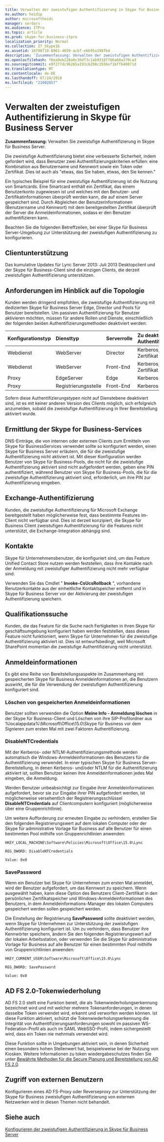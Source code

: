 ```yaml
---
title: Verwalten der zweistufigen Authentifizierung in Skype für Business Server
ms.author: heidip
author: microsoftheidi
manager: serdars
ms.audience: ITPro
ms.topic: article
ms.prod: skype-for-business-itpro
localization_priority: Normal
ms.collection: IT_Skype16
ms.assetid: 16f08710-8961-4659-acbf-ebb95a198fb4
description: 'Zusammenfassung: Verwalten der zweistufigen Authentifizierung in Skype für Business Server.'
ms.openlocfilehash: f6ea9eb228a0c36df3c1ab9318f766a68a370cad
ms.sourcegitcommit: e9f277dc96265a193c6298c3556ef16ff640071d
ms.translationtype: MT
ms.contentlocale: de-DE
ms.lasthandoff: 07/24/2018
ms.locfileid: "21002857"
---
```

# <a name="manage-two-factor-authentication-in-skype-for-business-server"></a>Verwalten der zweistufigen Authentifizierung in Skype für Business Server
 
**Zusammenfassung:** Verwalten Sie zweistufige Authentifizierung in Skype für Business Server.
  
Die zweistufige Authentifizierung bietet eine verbesserte Sicherheit, indem gefordert wird, dass Benutzer zwei Authentifizierungskriterien erfüllen: eine Kombination aus Benutzername und Kennwort sowie ein Token oder Zertifikat. Dies ist auch als "etwas, das Sie haben, etwas, den Sie kennen." 
  
Ein typisches Beispiel für eine zweistufige Authentifizierung ist die Nutzung von Smartcards. Eine Smartcard enthält ein Zertifikat, das einem Benutzerkonto zugewiesen ist und welches mit den Benutzer- und Zertifikatinformationen überprüft werden kann, die auf einem Server gespeichert sind. Durch Abgleichen der Benutzerinformationen (Benutzername und Kennwort) mit dem bereitgestellten Zertifikat überprüft der Server die Anmeldeinformationen, sodass er den Benutzer authentifizieren kann.
  
Beachten Sie die folgenden Betreffzeilen, bei einer Skype für Business Server-Umgebung zur Unterstützung der zweistufigen Authentifizierung zu konfigurieren.
  
## <a name="client-support"></a>Clientunterstützung

Das kumulative Updates für Lync Server 2013: Juli 2013 Desktopclient und der Skype für Business-Client sind die einzigen Clients, die derzeit zweistufigen Authentifizierung unterstützen.
  
## <a name="topology-requirements"></a>Anforderungen im Hinblick auf die Topologie

Kunden werden dringend empfohlen, die zweistufige Authentifizierung mit dedizierten Skype für Business Server Edge, Director und Pools für Benutzer bereitstellen. Um passiven Authentifizierung für Benutzer aktivieren möchten, müssen für andere Rollen und Dienste, einschließlich der folgenden beiden Authentifizierungsmethoden deaktiviert werden:
  
|**Konfigurationstyp**|**Diensttyp**|**Serverrolle**|**Zu deaktivierender Authentifizierungstyp**|
|:-----|:-----|:-----|:-----|
|Webdienst  <br/> |WebServer  <br/> |Director  <br/> |Kerberos, NTLM und Zertifikat  <br/> |
|Webdienst  <br/> |WebServer  <br/> |Front-End  <br/> |Kerberos, NTLM und Zertifikat  <br/> |
|Proxy  <br/> |EdgeServer  <br/> |Edge  <br/> |Kerberos und NTLM  <br/> |
|Proxy  <br/> |Registrierungsstelle  <br/> |Front-End  <br/> |Kerberos und NTLM  <br/> |
   
Sofern diese Authentifizierungstypen nicht auf Dienstebene deaktiviert sind, ist es mit keiner anderen Version des Clients möglich, sich erfolgreich anzumelden, sobald die zweistufige Authentifizierung in Ihrer Bereitstellung aktiviert wurde.
  
## <a name="skype-for-business-service-discovery"></a>Ermittlung der Skype for Business-Services

DNS-Einträge, die von internen oder externen Clients zum Ermitteln von Skype für BusinessServices verwendet sollte so konfiguriert werden, einen Skype für Business Server erläutern, die für die zweistufige Authentifizierung nicht aktiviert ist. Mit dieser Konfiguration werden Benutzer von Skype für Business-Pools, die nicht für die zweistufige Authentifizierung aktiviert sind nicht aufgefordert werden, geben eine PIN authentifiziert, während Benutzer von Skype für Business-Pools, die für die zweistufige Authentifizierung aktiviert sind, erforderlich, um ihre PIN zur Authentifizierung eingeben.
  
## <a name="exchange-authentication"></a>Exchange-Authentifizierung

Kunden, die zweistufige Authentifizierung für Microsoft Exchange bereitgestellt haben möglicherweise fest, dass bestimmte Features im-Client nicht verfügbar sind. Dies ist derzeit konzipiert, die Skype für Business Client zweistufigen Authentifizierung für die Features nicht unterstützt, die Exchange-Integration abhängig sind.
  
## <a name="contacts"></a>Kontakte

Skype für Unternehmensbenutzer, die konfiguriert sind, um das Feature Unified Contact Store nutzen werden feststellen, dass ihre Kontakte nach der Anmeldung mit zweistufiger Authentifizierung nicht mehr verfügbar sind.
  
Verwenden Sie das Cmdlet " **Invoke-CsUcsRollback** ", vorhandene Benutzerkontakte aus der einheitliche Kontaktspeicher entfernt und in Skype für Business Server vor der Aktivierung der zweistufigen Authentifizierung speichern.
  
## <a name="skill-search"></a>Qualifikationssuche

Kunden, die das Feature für die Suche nach Fertigkeiten in ihren Skype für geschäftsumgebung konfiguriert haben werden feststellen, dass dieses Feature nicht funktioniert, wenn Skype für Unternehmen für die zweistufige Authentifizierung aktiviert ist. Dies ist entwurfsbedingt, weil Microsoft SharePoint momentan die zweistufige Authentifizierung nicht unterstützt.
  
## <a name="credentials"></a>Anmeldeinformationen

Es gibt eine Reihe von Bereitstellungsaspekte im Zusammenhang mit gespeicherten Skype für Business Anmeldeinformationen an, die Benutzern auswirkt, die für die Verwendung der zweistufigen Authentifizierung konfiguriert sind.
  
### <a name="deleting-saved-credentials"></a>Löschen von gespeicherten Anmeldeinformationen

Benutzer sollten verwenden die Option **Meine Info - Anmeldung löschen** in der Skype für Business-Client und Löschen von ihre SIP-Profilordner aus %localappdata%\Microsoft\Office\15.0\Skype für Business vor dem Signieren zum ersten Mal mit zwei Faktoren Authentifizierung.
  
### <a name="disablentcredentials"></a>DisableNTCredentials

Mit der Kerberos- oder NTLM-Authentifizierungsmethode werden automatisch die Windows-Anmeldeinformationen des Benutzers für die Authentifizierung verwendet. In einer typischen Skype für Business Server-Bereitstellung, in denen Kerberos- und/oder NTLM für die Authentifizierung aktiviert ist, sollten Benutzer keinen ihre Anmeldeinformationen jedes Mal eingeben, die Anmeldung.
  
Werden Benutzer unbeabsichtigt zur Eingabe ihrer Anmeldeinformationen aufgefordert, bevor sie zur Eingabe ihrer PIN aufgefordert werden, ist möglicherweise versehentlich der Registrierungsschlüssel **DisableNTCredentials** auf Clientcomputern konfiguriert (möglicherweise über eine Gruppenrichtlinie).
  
Um weitere Aufforderung zur erneuten Eingabe zu verhindern, erstellen Sie den folgenden Registrierungswert auf dem lokalen Computer oder der Skype für administrative Vorlage für Business auf alle Benutzer für einen bestimmten Pool mithilfe von Gruppenrichtlinien anwenden:
  
    HKEY_LOCAL_MACHINE\Software\Policies\Microsoft\Office\15.0\Lync
  
    REG_DWORD: DisableNTCredentials
  
    Value: 0x0
  
### <a name="savepassword"></a>SavePassword

Wenn ein Benutzer bei Skype für Unternehmen zum ersten Mal anmeldet, wird der Benutzer aufgefordert, um das Kennwort zu speichern. Wenn ausgewählt haben, kann diese Option des Benutzers Client-Zertifikat in den persönlichen Zertifikatspeicher und Windows-Anmeldeinformationen des Benutzers, in dem Anmeldeinformations-Manager des lokalen Computers gespeichert werden sollen gespeichert werden.
  
Die Einstellung der Registrierung **SavePassword** sollte deaktiviert werden, wenn Skype für Unternehmen zur Unterstützung der zweistufigen Authentifizierung konfiguriert ist. Um zu verhindern, dass Benutzer ihre Kennwörter speichern, ändern Sie den folgenden Registrierungswert auf der lokalen Arbeitsstation, oder verwenden Sie die Skype für administrative Vorlage für Business auf alle Benutzer für einen bestimmten Pool mithilfe von Gruppenrichtlinien anwenden:
  
    HKEY_CURRENT_USER\Software\Microsoft\Office\15.0\Lync
  
    REG_DWORD: SavePassword
  
    Value: 0x0
  
## <a name="ad-fs-20-token-replay"></a>AD FS 2.0-Tokenwiederholung

AD FS 2.0 stellt eine Funktion bereit, die als Tokenwiederholungserkennung bezeichnet wird und mit welcher mehrere Tokenanforderungen, in denen dasselbe Token verwendet wird, erkannt und verworfen werden können. Ist diese Funktion aktiviert, schützt die Tokenwiederholungserkennung die Integrität von Authentifizierungsanforderungen sowohl im passiven WS-Federation-Profil als auch im SAML WebSSO-Profil, indem sichergestellt wird, dass ein Token nie mehrmals verwendet wird.
  
Diese Funktion sollte in Umgebungen aktiviert sein, in denen Sicherheit einen besonders hohen Stellenwert hat, beispielsweise bei der Nutzung von Kiosken. Weitere Informationen zu token wiedergabeschutzes finden Sie unter [Bewährte Methoden für die Secure Planung und Bereitstellung von AD FS 2.0](https://go.microsoft.com/fwlink/p/?LinkId=309215).
  
## <a name="external-user-access"></a>Zugriff von externen Benutzern

Konfigurieren eines AD FS-Proxy oder Reverseproxy zur Unterstützung der Skype für Business zweistufigen Authentifizierung von externen Netzwerken wird in diesen Themen nicht behandelt.
  
## <a name="see-also"></a>Siehe auch

[Konfigurieren der zweistufigen Authentifizierung in Skype für Business Server](configure.md)
  